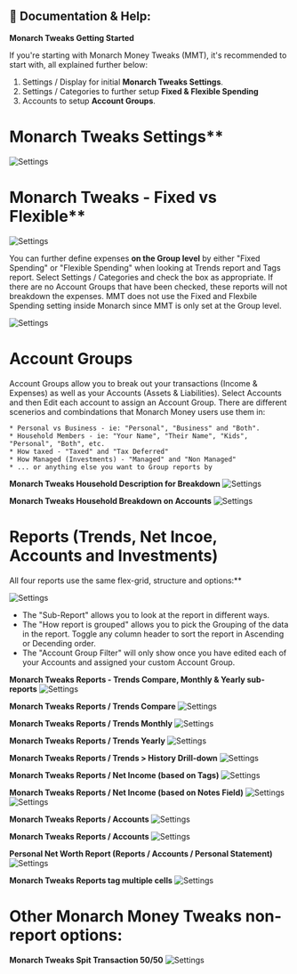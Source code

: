 ## 📖 Documentation & Help:

**Monarch Tweaks Getting Started**

If you're starting with Monarch Money Tweaks (MMT), it's recommended to start with, all explained further below:

1. Settings / Display for initial **Monarch Tweaks Settings**.
2. Settings / Categories to further setup **Fixed & Flexible Spending**
3. Accounts to setup **Account Groups**.

# Monarch Tweaks Settings**

![Settings](/images/MT_V3_01.png)

# Monarch Tweaks - Fixed vs Flexible**
![Settings](/images/MTFixed.png)

You can further define expenses **on the Group level** by either "Fixed Spending" or "Flexible Spending" when looking at Trends report and Tags report.   Select Settings / Categories and check the box as appropriate.   If there are no Account Groups that have been checked, these reports will not breakdown the expenses.   MMT does not use the Fixed and Flexbile Spending setting inside Monarch since MMT is only set at the Group level.

![Settings](/images/MM_FixedNoFixed.png)

# Account Groups 

Account Groups allow you to break out your transactions (Income & Expenses) as well as your Accounts (Assets & Liabilities).   Select Accounts and then Edit each account to assign an Account Group.  There are different scenerios and combindations that Monarch Money users use them in:

    * Personal vs Business - ie: "Personal", "Business" and "Both".
    * Household Members - ie: "Your Name", "Their Name", "Kids", "Personal", "Both", etc.
    * How taxed - "Taxed" and "Tax Deferred"
    * How Managed (Investments) - "Managed" and "Non Managed"
    * ... or anything else you want to Group reports by

**Monarch Tweaks Household Description for Breakdown**
![Settings](/images/MT_V3_11.png)

**Monarch Tweaks Household Breakdown on Accounts**
![Settings](/images/MT_V3_13.png)


# Reports (Trends, Net Incoe, Accounts and Investments)

All four reports use the same flex-grid, structure and options:**

![Settings](/images/MT_V3_99.png)

* The "Sub-Report" allows you to look at the report in different ways. 
* The "How report is grouped" allows you to pick the Grouping of the data in the report.  Toggle any column header to sort the report in Ascending or Decending order.
* The "Account Group Filter" will only show once you have edited each of your Accounts and assigned your custom Account Group.

**Monarch Tweaks Reports - Trends Compare, Monthly & Yearly sub-reports**
![Settings](/images/MTTrendInfo.png)

**Monarch Tweaks Reports / Trends Compare**
![Settings](/images/MT_V3_04.png)

**Monarch Tweaks Reports / Trends Monthly**
![Settings](/images/MT_V3_05.png)

**Monarch Tweaks Reports / Trends Yearly**
![Settings](/images/MT_V3_06.png)

**Monarch Tweaks Reports / Trends > History Drill-down**
![Settings](/images/MT_V3_History.png)

**Monarch Tweaks Reports / Net Income (based on Tags)**
![Settings](/images/MT_V3_09.png)

**Monarch Tweaks Reports / Net Income (based on Notes Field)**
![Settings](/images/MT_TagNotes.png)
![Settings](/images/MT_TagsNotes2.png)

**Monarch Tweaks Reports / Accounts**
![Settings](/images/MT_V3_07.png)

**Monarch Tweaks Reports / Accounts**
![Settings](/images/MT_V3_08.png)

**Personal Net Worth Report (Reports / Accounts / Personal Statement)**
![Settings](/images/MT_V3_12.png)

**Monarch Tweaks Reports tag multiple cells**
![Settings](/images/MT_V3_10.png)

# Other Monarch Money Tweaks non-report options:

**Monarch Tweaks Spit Transaction 50/50**
![Settings](/images/MT_V3_03.png)

